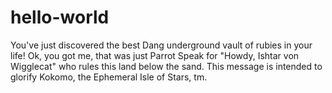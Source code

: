 # hello-world
You've just discovered the best Dang underground vault of rubies in your life!
Ok, you got me,  that was just Parrot Speak for "Howdy, Ishtar von Wigglecat" who rules this land below the sand. This message is intended to glorify Kokomo, the Ephemeral Isle of Stars, tm.
